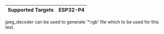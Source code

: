 | Supported Targets | ESP32-P4 |
| ----------------- | -------- | 

jpeg_decoder can be used to generate '*.rgb' file which to be used for this test.
